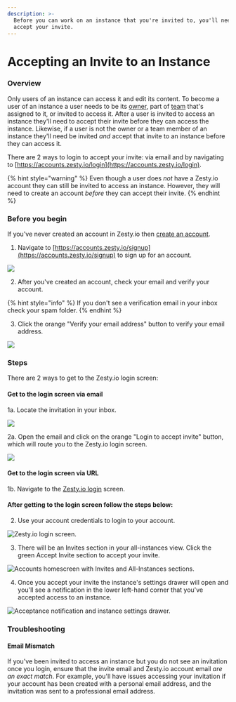 ```yaml
---
description: >-
  Before you can work on an instance that you're invited to, you'll need to
  accept your invite.
---
```


# Accepting an Invite to an Instance

### Overview

Only users of an instance can access it and edit its content. To become a user of an instance a user needs to be its [owner](https://zesty.org/getting-started/roles-and-permissions#owner), part of [team](https://zesty.org/guides/adding-a-team) that's assigned to it, or invited to access it. After a user is invited to access an instance they'll need to accept their invite before they can access the instance. Likewise, if a user is not the owner or a team member of an instance they'll need be invited _and_ accept that invite to an instance before they can access it. 

There are 2 ways to login to accept your invite: via email and by navigating to [https://accounts.zesty.io/login](https://accounts.zesty.io/login). 

{% hint style="warning" %}
Even though a user does _not_ have a Zesty.io account they can still be invited to access an instance. However, they will need to create an account _before_ they can accept their invite.
{% endhint %}

### Before you begin

If you've never created an account in Zesty.io then [create an account](https://accounts.zesty.io/signup).

1. Navigate to [https://accounts.zesty.io/signup](https://accounts.zesty.io/signup) to sign up for an account.

![](../.gitbook/assets/accept-invitation-create-account-form.png)

2. After you've created an account, check your email and verify your account. 

{% hint style="info" %}
If you don't see a verification email in your inbox check your spam folder. 
{% endhint %}

3. Click the orange "Verify your email address" button to verify your email address.

![](../.gitbook/assets/accept-invitation-email-verification.png)

### Steps

There are 2 ways to get to the Zesty.io login screen:

#### Get to the login screen via email 

1a. Locate the invitation in your inbox. 

![](../.gitbook/assets/accept-invitation-invitation-email.png)

2a. Open the email and click on the orange "Login to accept invite" button, which will route you to the Zesty.io login screen.

![](../.gitbook/assets/accept-invitation-email-click-to-accept.png)



#### Get to the login screen via URL

1b. Navigate to the [Zesty.io login](https://accounts.zesty.io/login) screen.

#### After getting to the login screen follow the steps below:

2. Use your account credentials to login to your account. 

![Zesty.io login screen.](../.gitbook/assets/accept-invitation-sign-in.png)

3. There will be an Invites section in your all-instances view. Click the green Accept Invite section to accept your invite.

![Accounts homescreen with Invites and All-Instances sections.](../.gitbook/assets/accept-invitation-all-instances-view.png)

4. Once you accept your invite the instance's settings drawer will open and you'll see a  notification in the lower left-hand corner that you've accepted access to an instance. 

![Acceptance notification and instance settings drawer.](../.gitbook/assets/accept-invite-instance-drawer-and-notification.png)

### Troubleshooting

#### Email Mismatch

If you've been invited to access an instance but you do not see an invitation once you login, ensure that the invite email and Zesty.io account email _are an exact match_. For example, you'll have issues accessing your invitation if your account has been created with a personal email address, and the invitation was sent to a professional email address.

